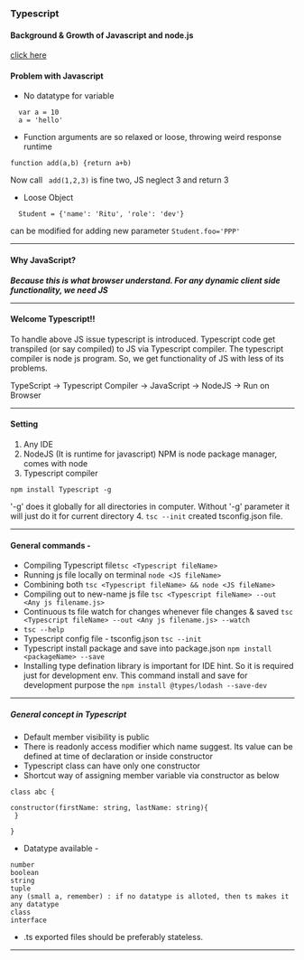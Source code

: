 ### Typescript

#### Background & Growth of Javascript and node.js

[click here](./JavaScript.md)


#### Problem with Javascript
- No datatype for variable
 ```
   var a = 10
   a = 'hello'
 ```
 
- Function arguments are so relaxed or loose, throwing weird response runtime
 ```
 function add(a,b) {return a+b)
 ```
 Now call ``` add(1,2,3)``` is fine two, JS neglect 3 and return 3
 
- Loose Object
```
  Student = {'name': 'Ritu', 'role': 'dev'}
```
  can be modified for adding new parameter ```Student.foo='PPP'```

____

#### Why JavaScript?
__*Because this is what browser understand. For any dynamic client side functionality, we need JS*__

____

#### Welcome Typescript!!
To handle above JS issue typescript is introduced. Typescript code get transpiled (or say compiled) to JS
via Typescript compiler. The typescript compiler is node js program.
So, we get functionality of JS with less of its problems.

TypeScript -> Typescript Compiler -> JavaScript -> NodeJS -> Run on Browser
____

#### Setting
1. Any IDE
2. NodeJS (It is runtime for javascript) NPM is node package manager, comes with node
3. Typescript compiler 
```
npm install Typescript -g
```
'-g' does it globally for all directories in computer. Without '-g' parameter it will just do it for current directory
4. ```tsc --init``` created tsconfig.json file. 
____

#### General commands - 
* Compiling Typescript file```tsc <Typescript fileName>```
* Running js file locally on terminal ```node <JS fileName>```
* Combining both ```tsc <Typescript fileName> && node <JS fileName>``` 
* Compiling out to new-name js file ```tsc <Typescript fileName> --out <Any js filename.js>```
* Continuous ts file watch for changes whenever file changes & saved
```tsc <Typescript fileName> --out <Any js filename.js> --watch```
* ```tsc --help```
* Typescript config file - tsconfig.json ```tsc --init ```
* Typescript install package and save into package.json ```npm install <packageName> --save```
* Installing type defination library is important for IDE hint. So it is required just for development env. This command install 
and save for development purpose the ```npm install @types/lodash --save-dev```
___

##### General concept in Typescript
* Default member visibility is public
* There is readonly access modifier which name suggest. Its value can be defined at 
time of declaration or inside constructor
* Typescript class can have only one constructor
* Shortcut way of assigning member variable via constructor as below
```
class abc {

constructor(firstName: string, lastName: string){
 }
 
}
```
* Datatype available - 
```
number
boolean
string
tuple
any (small a, remember) : if no datatype is alloted, then ts makes it any datatype
class
interface
``` 
* .ts exported files should be preferably stateless.
____


